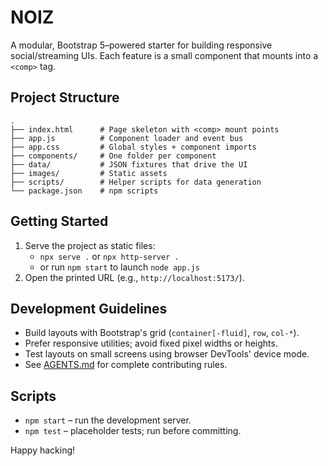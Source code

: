 # NOIZ

A modular, Bootstrap 5–powered starter for building responsive social/streaming UIs. Each feature is a small component that mounts into a `<comp>` tag.

## Project Structure
```
.
├── index.html      # Page skeleton with <comp> mount points
├── app.js          # Component loader and event bus
├── app.css         # Global styles + component imports
├── components/     # One folder per component
├── data/           # JSON fixtures that drive the UI
├── images/         # Static assets
├── scripts/        # Helper scripts for data generation
└── package.json    # npm scripts
```

## Getting Started
1. Serve the project as static files:
   - `npx serve .` or `npx http-server .`
   - or run `npm start` to launch `node app.js`
2. Open the printed URL (e.g., `http://localhost:5173/`).

## Development Guidelines
- Build layouts with Bootstrap's grid (`container[-fluid]`, `row`, `col-*`).
- Prefer responsive utilities; avoid fixed pixel widths or heights.
- Test layouts on small screens using browser DevTools' device mode.
- See [AGENTS.md](AGENTS.md) for complete contributing rules.

## Scripts
- `npm start` – run the development server.
- `npm test` – placeholder tests; run before committing.

Happy hacking!
